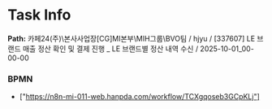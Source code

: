 # Task Info

**Path:** 카페24(주)\본사사업장\[CG]MI본부\MIH그룹\BVO팀 / hjyu / [337607] LE 브랜드 매출 정산 확인 및 결제 진행 _ LE 브랜드별 정산 내역 수신 / 2025-10-01_00-00-00

### BPMN
- ["https://n8n-mi-011-web.hanpda.com/workflow/TCXgqoseb3GCpKLj"]

